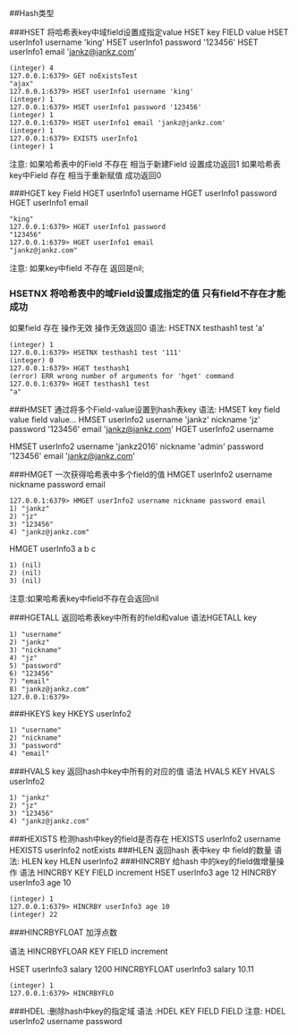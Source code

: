 ##Hash类型

###HSET 将哈希表key中域field设置成指定value
HSET key FIELD value
HSET userInfo1 username 'king'
HSET userInfo1 password '123456'
HSET userInfo1 email 'jankz@jankz.com'

```127.0.0.1:6379> APPEND noExistsTest 'ajax'
(integer) 4
127.0.0.1:6379> GET noExistsTest
"ajax"
127.0.0.1:6379> HSET userInfo1 username 'king'
(integer) 1
127.0.0.1:6379> HSET userInfo1 password '123456'
(integer) 1
127.0.0.1:6379> HSET userInfo1 email 'jankz@jankz.com'
(integer) 1
127.0.0.1:6379> EXISTS userInfo1
(integer) 1
```
注意:
如果哈希表中的Field 不存在 相当于新建Field 设置成功返回1
如果哈希表key中Field 存在 相当于重新赋值 成功返回0
 
###HGET key Field 
HGET userInfo1 username
HGET userInfo1 password
HGET userInfo1 email

```127.0.0.1:6379> HGET userInfo1 username
"king"
127.0.0.1:6379> HGET userInfo1 password
"123456"
127.0.0.1:6379> HGET userInfo1 email
"jankz@jankz.com"
```
注意:
如果key中field 不存在 返回是nil;
### HSETNX 将哈希表中的域Field设置成指定的值 只有field不存在才能成功
如果field 存在 操作无效 操作无效返回0
语法: HSETNX testhash1 test 'a'

```127.0.0.1:6379> HSETNX testhash1 test 'a'
(integer) 1
127.0.0.1:6379> HSETNX testhash1 test '111'
(integer) 0
127.0.0.1:6379> HGET testhash1
(error) ERR wrong number of arguments for 'hget' command
127.0.0.1:6379> HGET testhash1 test
"a"
```
###HMSET 通过将多个Field-value设置到hash表key
语法: HMSET key field value field value...
HMSET userInfo2 username 'jankz' nickname 'jz' password '123456' email 'jankz@jankz.com'
HGET userInfo2 username

HMSET userInfo2 username 'jankz2016' nickname 'admin' password '123456' email 'jankz@jankz.com'

###HMGET  一次获得哈希表中多个field的值
HMGET userInfo2 username nickname password email

```OK
127.0.0.1:6379> HMGET userInfo2 username nickname password email
1) "jankz"
2) "jz"
3) "123456"
4) "jankz@jankz.com"
```

HMGET userInfo3 a b c

```127.0.0.1:6379> HMGET userInfo3 a b c
1) (nil)
2) (nil)
3) (nil)
```
注意:如果哈希表key中field不存在会返回nil

###HGETALL 返回哈希表key中所有的field和value
语法HGETALL key

```127.0.0.1:6379> HGETALL userInfo2
1) "username"
2) "jankz"
3) "nickname"
4) "jz"
5) "password"
6) "123456"
7) "email"
8) "jankz@jankz.com"
127.0.0.1:6379> 
```
###HKEYS key 
HKEYS userInfo2

```127.0.0.1:6379> HKEYS userInfo2
1) "username"
2) "nickname"
3) "password"
4) "email"
```
###HVALS key 返回hash中key中所有的对应的值
语法 HVALS KEY 
HVALS userInfo2
  
```127.0.0.1:6379> HVALS userInfo2
1) "jankz"
2) "jz"
3) "123456"
4) "jankz@jankz.com"
```
###HEXISTS 检测hash中key的field是否存在
HEXISTS userInfo2 username
HEXISTS userInfo2 notExists
###HLEN 返回hash 表中key 中 field的数量
语法: HLEN key
HLEN userInfo2
###HINCRBY 给hash 中的key的field做增量操作
语法 HINCRBY KEY FIELD increment
HSET userInfo3 age 12
HINCRBY userInfo3 age 10

```127.0.0.1:6379> HSET userInfo3 age 12
(integer) 1
127.0.0.1:6379> HINCRBY userInfo3 age 10
(integer) 22 
```
###HINCRBYFLOAT 加浮点数

语法 HINCRBYFLOAR KEY FIELD increment

HSET userInfo3 salary 1200
HINCRBYFLOAT userInfo3 salary 10.11

```127.0.0.1:6379> HSET userInfo3 salary 1200
(integer) 1
127.0.0.1:6379> HINCRBYFLO
```

###HDEL :删除hash中key的指定域
语法 :HDEL KEY FIELD FIELD 
注意: 
HDEL userInfo2 username password

